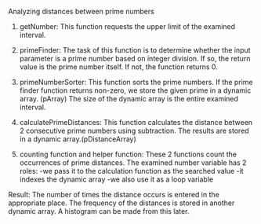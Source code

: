 Analyzing distances between prime numbers
1. getNumber:
This function requests the upper limit of the examined interval.

2. primeFinder:
The task of this function is to determine whether the input parameter is a prime number based on integer division. If so, the return value is the prime number itself. If not, the function returns 0.

3. primeNumberSorter:
This function sorts the prime numbers. If the prime finder function returns non-zero, we store the given prime in a dynamic array. (pArray) The size of the dynamic array is the entire examined interval.

4. calculatePrimeDistances:
This function calculates the distance between 2 consecutive prime numbers using subtraction. The results are stored in a dynamic array.(pDistanceArray)

5. counting function and helper function:
These 2 functions count the occurrences of prime distances.
The examined number variable has 2 roles:
-we pass it to the calculation function as the searched value
-it indexes the dynamic array
-we also use it as a loop variable

Result: The number of times the distance occurs is entered in the appropriate place.
The frequency of the distances is stored in another dynamic array. A histogram can be made from this later.

